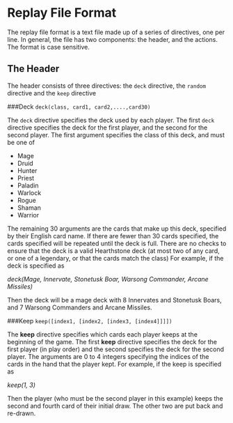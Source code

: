 Replay File Format
==================

The replay file format is a text file made up of a series of directives,
one per line.  In general, the file has two components: the header, and the actions.
The format is case sensitive.

The Header
----------
The header consists of three directives: the `deck` directive, the `random` directive and the `keep` directive

###Deck
`deck(class, card1, card2,....,card30)`

The `deck` directive specifies the deck used by each player.  The first `deck` directive specifies the deck for the first
player, and the second for the second player.  The first argument specifies the class of this deck, and must be one of

 * Mage
 * Druid
 * Hunter
 * Priest
 * Paladin
 * Warlock
 * Rogue
 * Shaman
 * Warrior

The remaining 30 arguments are the cards that make up this deck, specified by their English card name.
If there are fewer than 30 cards specified, the cards specified will be repeated until the deck is full.
There are no checks to ensure that the deck is a valid Hearthstone deck (at most two of any card, or one of a legendary,
or that the cards match the class)
For example, if the deck is specified as

*deck(Mage, Innervate, Stonetusk Boar, Warsong Commander, Arcane Missiles)*

Then the deck will be a mage deck with 8 Innervates and Stonetusk Boars, and 7 Warsong Commanders and Arcane Missiles.

###Keep
`keep([index1, [index2, [index3, [index4]]]])`

The  **keep** directive specifies which cards each player keeps at the beginning of the game.
The first **keep** directive specifies the deck for the first player (in play order) and the second specifies the deck for the
second player.  The arguments are 0 to 4 integers specifying the indices of the cards in the hand that the player kept.
For example, if the keep is specified as

*keep(1, 3)*

Then the player (who must be the second player in this example) keeps the second and fourth card of their initial draw.
The other two are put back and re-drawn.

###

